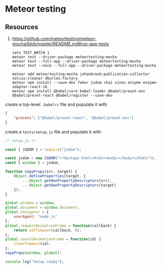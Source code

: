 # Meteor testing

## Resources

1.  <https://github.com/meteortesting/meteor-mocha/blob/master/README.md#run-app-tests>

        setx TEST_WATCH 1
        meteor test --driver-package meteortesting:mocha
        meteor test --full-app --driver-package meteortesting:mocha
        meteor test --once --full-app --driver-package meteortesting:mocha

        meteor add meteortesting:mocha johanbrook:publication-collector xolvio:cleaner dburles:factory
        meteor npm install --save-dev faker jsdom chai sinon enzyme enzyme-adapter-react-16
        meteor npm install @babel/core babel-loader @babel/preset-env @babel/preset-react @babel/register --save-dev

create a top-level `.babelrc` file and populate it with

```json
{
    "presets": ["@babel/preset-react", "@babel/preset-env"]
}
```

create a `tests/setup.js` file and populate it with

```javascript
/* setup.js */

const { JSDOM } = require("jsdom");

const jsdom = new JSDOM("<!doctype html><html><body></body></html>");
const { window } = jsdom;

function copyProps(src, target) {
    Object.defineProperties(target, {
        ...Object.getOwnPropertyDescriptors(src),
        ...Object.getOwnPropertyDescriptors(target)
    });
}

global.window = window;
global.document = window.document;
global.navigator = {
    userAgent: "node.js"
};
global.requestAnimationFrame = function(callback) {
    return setTimeout(callback, 0);
};
global.cancelAnimationFrame = function(id) {
    clearTimeout(id);
};
copyProps(window, global);

console.log("Setup ready");
```
